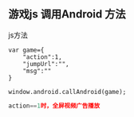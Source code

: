 ## 游戏js 调用Android 方法

js方法
```
var game={
    "action":1,
    "jumpUrl":"",
    "msg":""
}

window.android.callAndroid(game);
```
```js
action==1时，全屏视频广告播放

```
